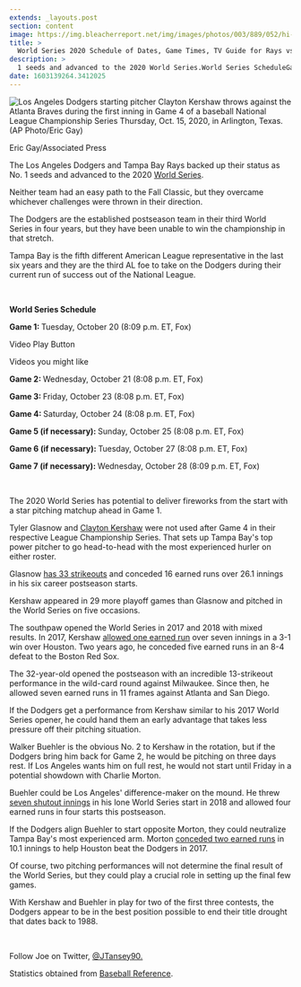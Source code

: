 ```yaml
--- 
extends: _layouts.post 
section: content 
image: https://img.bleacherreport.net/img/images/photos/003/889/052/hi-res-743a0e1e970337c9e80a320ebb316a2d_crop_exact.jpg?w=1200&h=1200&q=75 
title: > 
  World Series 2020 Schedule of Dates, Game Times, TV Guide for Rays vs. Dodgers 
description: > 
  1 seeds and advanced to the 2020 World Series.World Series ScheduleGame 1: Tuesday, October 20 (8:09 p.m.ET, Fox)The 2020 World Series has potential to deliver fireworks from the start with a star pitching matchup ahead in Game 1.The southpaw opened the World Series in 2017 and 2018 with mixed results.He threw seven shutout innings in his lone World Series start in 2018 and allowed four earned runs in four starts this postseason. 
date: 1603139264.3412025 
--- 
```

<div><p></p><img alt="Los Angeles Dodgers starting pitcher Clayton Kershaw throws against the Atlanta Braves during the first inning in Game 4 of a baseball National League Championship Series Thursday, Oct. 15, 2020, in Arlington, Texas. (AP Photo/Eric Gay)" src="https://static-assets.bleacherreport.net/img/atoms/lazyImage/logo.png"><p class="credit">Eric Gay/Associated Press</p><p class="">The Los Angeles Dodgers and Tampa Bay Rays backed up their status as No. 1 seeds and advanced to the 2020 <a href="http://bleacherreport.com/world-series">World Series</a>.&#160;</p><p class="">Neither team had an easy path to the Fall Classic, but they overcame whichever challenges were thrown in their direction.&#160;</p><p class="">The Dodgers are the established postseason team in their third World Series in four years, but they have been unable to win the championship in that stretch.</p><p class="">Tampa Bay is the fifth different American League representative in the last six years and they are the third AL foe to take on the Dodgers during their current run of success out of the National League.&#160;</p><p id="br-ad-17006701" class="br-ad-lazy"></p><p class="">&#160; &#160; &#160; &#160; &#160;&#160;</p><p class=""><strong>World Series Schedule</strong></p><p class=""><strong>Game 1:&#160;</strong>Tuesday, October 20 (8:09 p.m. ET, Fox)</p><a rel="noopener noreferrer" target="_blank" class="molecule thumbnail"><img alt="" src="https://static-assets.bleacherreport.net/img/atoms/lazyImage/logo.png">Video Play Button</a><p class="atom video-indicator"><p class="text">Videos you might like </p> </p><p class=""><strong>Game 2:&#160;</strong>Wednesday, October 21 (8:08 p.m. ET, Fox)</p><p class=""><strong>Game 3:&#160;</strong>Friday, October 23 (8:08 p.m. ET, Fox)</p><p class=""><strong>Game 4:&#160;</strong>Saturday, October 24 (8:08 p.m. ET, Fox)</p><p class=""><strong>Game 5 (if necessary):&#160;</strong>Sunday, October 25 (8:08 p.m. ET, Fox)</p><p class=""><strong>Game 6 (if necessary):&#160;</strong>Tuesday, October 27 (8:08 p.m. ET, Fox)</p><p class=""><strong>Game 7 (if necessary):&#160;</strong>Wednesday, October 28 (8:09 p.m. ET, Fox)</p><p class="">&#160; &#160; &#160; &#160; &#160;</p><p class="">The 2020 World Series has potential to deliver fireworks from the start with a star pitching matchup ahead in Game 1.&#160;</p><p class="">Tyler Glasnow and <a href="http://bleacherreport.com/clayton-kershaw">Clayton Kershaw</a> were not used after Game 4 in their respective League Championship Series.&#160;That sets up Tampa Bay's top power pitcher to go head-to-head with the most experienced hurler on either roster.&#160;</p><p class="">Glasnow <a href="https://www.baseball-reference.com/players/gl.fcgi?id=glasnty01&amp;t=p&amp;year=0&amp;post=1" target="_blank" rel="noopener noreferrer">has 33 strikeouts</a> and conceded 16 earned runs over 26.1 innings in his six career postseason starts.&#160;</p><p class="">Kershaw appeared in 29 more playoff games than Glasnow and pitched in the World Series on five occasions.&#160;</p><p class="">The southpaw opened the World Series in 2017 and 2018 with mixed results. In 2017, Kershaw <a href="https://www.baseball-reference.com/players/gl.fcgi?id=kershcl01&amp;t=p&amp;year=0&amp;post=1" target="_blank" rel="noopener noreferrer">allowed one earned run</a> over seven innings in a 3-1 win over Houston. Two years ago, he conceded five earned runs in an 8-4 defeat to the Boston Red Sox.&#160;</p><p class="">The 32-year-old opened the postseason with an incredible 13-strikeout performance in the wild-card round against Milwaukee. Since then, he allowed seven earned runs in 11 frames against Atlanta and San Diego.&#160;</p><p class="">If the Dodgers get a performance from Kershaw similar to his 2017 World Series opener, he could hand them an early advantage that takes less pressure off their pitching situation.</p><p id="br-ad-103844575" class="br-ad-lazy"></p><p class="">Walker Buehler is the obvious No. 2 to Kershaw in the rotation, but if the Dodgers bring him back for Game 2, he would be pitching on three days rest. If Los Angeles wants him on full rest, he would not start until Friday in a potential showdown with Charlie Morton.</p><p class="">Buehler could be Los Angeles' difference-maker on the mound. He threw <a href="https://www.baseball-reference.com/players/gl.fcgi?id=buehlwa01&amp;t=p&amp;year=0&amp;post=1" target="_blank" rel="noopener noreferrer">seven shutout innings</a> in his lone World Series start in 2018 and allowed four earned runs in four starts this postseason.&#160;</p><p class="">If the Dodgers align Buehler to start opposite Morton, they could neutralize Tampa Bay's most experienced arm. Morton <a href="https://www.baseball-reference.com/players/gl.fcgi?id=mortoch02&amp;t=p&amp;year=0&amp;post=1" target="_blank" rel="noopener noreferrer">conceded two earned runs</a> in 10.1 innings to help Houston beat the Dodgers in 2017.&#160;</p><p class="">Of course, two pitching performances will not determine the final result of the World Series, but they could play a crucial role in setting up the final few games.&#160;</p><p class="">With Kershaw and Buehler in play for two of the first three contests, the Dodgers appear to be in the best position possible to end their title drought that dates back to 1988.</p><p class="">&#160; &#160; &#160; &#160; &#160;</p><p class="">Follow Joe on Twitter, <a href="https://twitter.com/JTansey90" target="_blank" rel="noopener noreferrer">@JTansey90.</a></p><p class="">Statistics obtained from <a href="https://www.baseball-reference.com/" target="_blank" rel="noopener noreferrer">Baseball Reference</a>.</p></div>